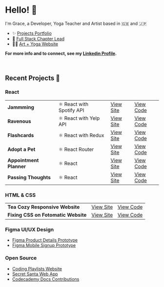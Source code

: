 # Hello! 👋 

I'm Grace, a Developer, Yoga Teacher and Artist based in 🇬🇧 and 🇯🇵  

- ✨ [Projects Portfolio](https://gracekishino.github.io)
- 💞 [Full Stack Chapter Lead](https://community.codecademy.com/full-stack/)
- 🧘‍♀️ [Art + Yoga Website](https://twigtea.com)

**For more info and to connect, see my [Linkedin Profile](https://www.linkedin.com/in/gracekishino/).**

<br>

## Recent Projects 🚀

### React

|                                 |                           |                                                                   |                                                                  |
|---------------------------------|---------------------------|-------------------------------------------------------------------|------------------------------------------------------------------|
| **Jammming**                    | ⚛️ React with  Spotify API | [View Site](https://jammmmmming.netlify.app)                      | [View Code](https://github.com/gracekishino/jammming)            |
| **Ravenous**                    | ⚛️ React with  Yelp    API | [View Site](https://rrravenous.netlify.app.netlify.app)           | [View Code](https://github.com/gracekishino/ravenous)            |
| **Flashcards**                 | ⚛️ React with Redux            | [View Site](https://redux-react-flashcards.netlify.app) | [View Code](https://github.com/gracekishino/flashcards)         |
| **Adopt a Pet**                 | ⚛️ React Router            | [View Site](https://adopt-a-pet-react-router-project.netlify.app) | [View Code](https://github.com/gracekishino/adopt_a_pet)         |
| **Appointment Planner**         | ⚛️ React                   | [View Site](https://appointment-planner-2024.netlify.app)         | [View Code](https://github.com/gracekishino/appointment-planner) |
| **Passing Thoughts**            | ⚛️ React                   | [View Site](https://passing-thoughts-project.netlify.app)         | [View Code](https://github.com/gracekishino/passing_thoughts)    |

### HTML & CSS

|                                     |                                                      |                                                                   |
|-------------------------------------|------------------------------------------------------|-------------------------------------------------------------------|
| **Tea Cozy Responsive Website**     | [View Site](https://gracekishino.github.io/tea-cozy) | [View Code](https://github.com/gracekishino/tea-cozy)            |
| **Fixing CSS on Fotomatic Website** | [View Site](https://gracekishino.github.io/fotomatic)| [View Code](https://github.com/gracekishino/fotomatic)         |

### Figma UI/UX Design

- [Figma Product Details Prototype](https://www.figma.com/community/file/1331953306616207339/product-details-page)
- [Figma Mobile Signup Prototype](https://www.figma.com/community/file/1331925784498617298/friendly-sign-up-flow)

### Open Source 

- [Coding Playlists Website](https://github.com/gracekishino/coding_playlists)
- [Secret Santa Web App](https://github.com/mdwiltfong/secret-santa)
- [Codecademy Docs Contributions](https://docs.google.com/document/d/1G6rkYAwYNsk1cQgo6cl-P4IHznF4DThVBHod-w93Tsk/edit)

<!--
**gracekishino/gracekishino** is a ✨ _special_ ✨ repository because its `README.md` (this file) appears on your GitHub profile.

Here are some ideas to get you started:

- 👯 I’m looking to collaborate on ...
- 🤔 I’m looking for help with ...
- 💬 Ask me about ...
- 📫 How to reach me: ...
- 😄 Pronouns: ...
- ⚡ Fun fact: ...
-->

